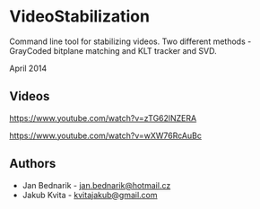 # VideoStabilization
Command line tool for stabilizing videos. Two different methods - GrayCoded bitplane matching and KLT tracker and SVD.

April 2014

## Videos

https://www.youtube.com/watch?v=zTG62lNZERA

https://www.youtube.com/watch?v=wXW76RcAuBc

## Authors
* Jan Bednarik - jan.bednarik@hotmail.cz
* Jakub Kvita - kvitajakub@gmail.com
